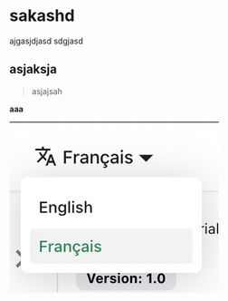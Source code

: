 # sakashd
ajgasjdjasd sdgjasd

## asjaksja

> asjajsah

**aaa**

![Bahasa Ing](support/img/localeDropdown.png)
